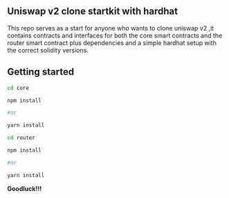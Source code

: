 ## Uniswap v2 clone startkit with hardhat

  

This repo serves as a start for anyone who wants to clone uniswap v2 ,it contains contracts and interfaces for both the core smart contracts and the router smart contract plus dependencies and a simple hardhat setup with the correct solidity versions.

##  Getting started

```sh
cd core

npm install 

#or 

yarn install

cd router

npm install 

#or 

yarn install
```

**Goodluck!!!**
